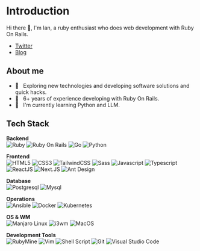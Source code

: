 

# Introduction

Hi there :wave:, I'm Ian, a ruby enthusiast who does web development with Ruby On Rails.

- [Twitter](https://twitter.com/ianlynxk)
- [Blog](https://mini-geek.com)

## About me
- :thinking: &nbsp; Exploring new technologies and developing software solutions and quick hacks.
- :briefcase: &nbsp; 6+ years of experience developing with Ruby On Rails.
- :seedling: &nbsp; I'm currently learning Python and LLM.

## Tech Stack
**Backend**<br>
![Ruby](https://img.shields.io/badge/-Ruby-333333?style=flat&logo=ruby&logoColor=CC342D)
![Ruby On Rails](https://img.shields.io/badge/-Ruby%20On%20Rails-333333?style=flat&logo=rubyonrails&logoColor=CC0000)
![Go](https://img.shields.io/badge/-Go-333333?style=flat&logo=go)
![Python](https://img.shields.io/badge/-Python-333333?style=flat&logo=python)

**Frontend**<br>
![HTML5](https://img.shields.io/badge/-HTML5-333333?style=flat&logo=html5)
![CSS3](https://img.shields.io/badge/-CSS3-333333?style=flat&logo=css3&logoColor=1572B6)
![TailwindCSS](https://img.shields.io/badge/-TailwindCSS-333333?style=flat&logo=tailwindcss)
![Sass](https://img.shields.io/badge/-Sass-333333?style=flat&logo=sass&logoColor=CC6699)
![Javascript](https://img.shields.io/badge/-Javascript-333333?style=flat&logo=javascript)
![Typescript](https://img.shields.io/badge/-Typescript-333333?style=flat&logo=typescript)
![ReactJS](https://img.shields.io/badge/-ReactJS-333333?style=flat&logo=react)
![Next.JS](https://img.shields.io/badge/-NextJS-333333?style=flat&logo=next.js&logoColor=000000)
![Ant Design](https://img.shields.io/badge/-Ant%20Design-333333?style=flat&logo=antdesign&logoColor=0170FE)

**Database**<br>
![Postgresql](https://img.shields.io/badge/-Postgresql-333333?style=flat&logo=postgresql)
![Mysql](https://img.shields.io/badge/-MySQL-333333?style=flat&logo=mysql)

**Operations**<br>
![Ansible](https://img.shields.io/badge/-Ansible-333333?style=flat&logo=ansible&logoColor=EE0000)
![Docker](https://img.shields.io/badge/-Docker-333333?logo=docker&logoColor=2496ED)
![Kubernetes](https://img.shields.io/badge/-Kubernetes-333333?logo=kubernetes&logoColor=326CE5)

**OS & WM**<br>
![Manjaro Linux](https://img.shields.io/badge/-Manjaro%20Linux-333333?style=flat&logo=manjaro)
![i3wm](https://img.shields.io/badge/-I3WM-333333?style=flat&logo=i3wm)
![MacOS](https://img.shields.io/badge/-MacOS-333333?style=flat&logo=macos)

**Development Tools**<br>
![RubyMine](https://img.shields.io/badge/-RubyMine-333333?style=flat&logo=jetbrains)
![Vim](https://img.shields.io/badge/-Vim-333333?style=flat&logo=vim&logoColor=019733)
![Shell Script](https://img.shields.io/badge/-Shell%20Script-333333?logo=windowsterminal&logoColor=4D4D4D)
![Git](https://img.shields.io/badge/-Git-333333?style=flat&logo=git&logoColor=F05032)
![Visual Studio Code](https://img.shields.io/badge/-Visual%20Studio%20Code-333333?style=flat&logo=visualstudiocode&logoColor=007ACC)

<!-- <br> -->
<!-- <img src="https://github-readme-stats.vercel.app/api?username=otorain&show_icons=true&count_private=true&show_icons=true&theme=radical&ver=2"> -->

